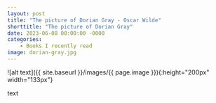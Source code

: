 ```yaml
---
layout: post
title: "The picture of Dorian Gray - Oscar Wilde"
shorttitle: "The picture of Dorian Gray"
date: 2023-06-08 00:00:00 -0000
categories: 
    - Books I recently read
image: dorian-gray.jpg
---
```


![alt text]({{ site.baseurl }}/images/{{ page.image }}){:height="200px" width="133px"}

text